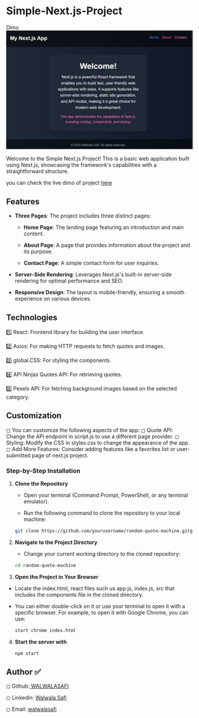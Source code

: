 # Simple-Next.js-Project
Dimo
![Dimo](image/SharedScreenshot.jpg)

Welcome to the Simple Next.js Project! This is a basic web application built using Next.js, showcasing the framework's capabilities with a straightforward structure.

you can check the live dimo of project [here](https://walwalasafi.github.io/Random-Quote-Machine/)



## Features

- **Three Pages**: The project includes three distinct pages:

  - **Home Page**: The landing page featuring an introduction and main content.

  - **About Page**: A page that provides information about the project and its purpose.

  - **Contact Page**: A simple contact form for user inquiries.

- **Server-Side Rendering**: Leverages Next.js's built-in server-side rendering for optimal performance and SEO.

- **Responsive Design**: The layout is mobile-friendly, ensuring a smooth experience on various devices.



## Technologies 
1️⃣  React: Frontend library for building the user interface.

2️⃣  Axios: For making HTTP requests to fetch quotes and images.

3️⃣   global.CSS: For styling the components.

4️⃣  API Ninjas Quotes API: For retrieving quotes.

5️⃣  Pexels API: For fetching background images based on the selected category.


## Customization
◻  You can customize the following aspects of the app:
◻  Quote API: Change the API endpoint in script.js to use a different page provider.
◻  Styling: Modify the CSS in styles.css to change the appearance of the app.
◻  Add More Features: Consider adding features like a favorites list or user-submitted page of next.js project.



### Step-by-Step Installation

1. **Clone the Repository**
   - Open your terminal (Command Prompt, PowerShell, or any terminal emulator).

   - Run the following command to clone the repository to your local machine:

   ```bash
   git clone https://github.com/yourusername/random-quote-machine.gitgit

1. **Navigate to the Project Directory**

   - Change your current working directory to the cloned repository:
   
    ```bash
    cd random-quote-machine

3. **Open the Project in Your Browser**

- Locate the index.html, react files such us app.js, index.js, src that includes the components file in the cloned directory.
- You can either double-click on it or use your terminal to open it with a specific browser. For example, to open it with Google Chrome, you can use:
  
   ```bash
   start chrome index.html

4. **Start the server with**

   ```bash
   npm start

## Author ✅
◻ Github:[ WALWALASAFI ](https://github.com/WALWALASAFI/product-landing-page.git)

◻ Linkedin:  [ Walwala Safi ](https://www.linkedin.com/in/walwala-safi-65b56530a/)

◻ Email: [ walwalasafi](walwalasafi99@gmail.com)

